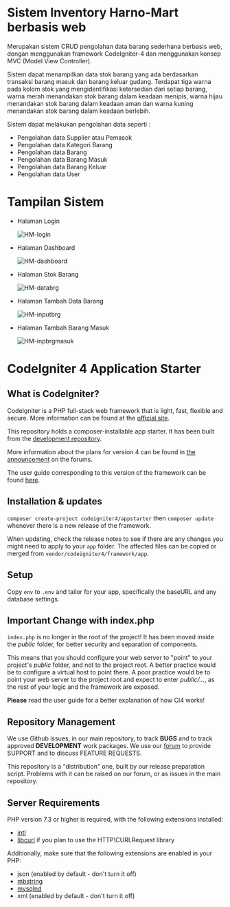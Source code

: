 # Sistem Inventory Harno-Mart berbasis web

Merupakan sistem CRUD pengolahan data barang sederhana berbasis web, dengan menggunakan framework CodeIgniter-4 dan menggunakan konsep MVC (Model View Controller).

Sistem dapat menampilkan data stok barang yang ada berdasarkan transaksi barang masuk dan barang keluar gudang. Terdapat tiga warna pada kolom stok yang mengidentifikasi ketersedian dari setiap barang, warna merah menandakan stok barang dalam keadaan menipis, warna hijau menandakan stok barang dalam keadaan aman dan warna kuning menandakan stok barang dalam keadaan berlebih. 

Sistem dapat melakukan pengolahan data seperti :
- Pengolahan data Supplier atau Pemasok
- Pengolahan data Kategori Barang
- Pengolahan data Barang
- Pengolahan data Barang Masuk
- Pengolahan data Barang Keluar
- Pengolahan data User


# Tampilan Sistem

- Halaman Login

  ![HM-login](https://user-images.githubusercontent.com/92847512/139365143-bd316d7a-8049-4939-a05b-b1058fd5b373.png)

- Halaman Dashboard

  ![HM-dashboard](https://user-images.githubusercontent.com/92847512/139365181-fd0d25eb-9bb9-42e4-a41a-087a33bc4b88.png)

- Halaman Stok Barang

  ![HM-databrg](https://user-images.githubusercontent.com/92847512/139365275-0f70be4f-bf79-4720-b04f-6a7ec33a57ba.png)

- Halaman Tambah Data Barang

  ![HM-inputbrg](https://user-images.githubusercontent.com/92847512/139366094-f821c1c2-1ff5-4715-b201-8ea52fe1afe1.png)
  
- Halaman Tambah Barang Masuk

  ![HM-inpbrgmasuk](https://user-images.githubusercontent.com/92847512/139366356-ee3a6976-a399-4f48-9f43-682914b684a0.png)



# CodeIgniter 4 Application Starter

## What is CodeIgniter?

CodeIgniter is a PHP full-stack web framework that is light, fast, flexible and secure.
More information can be found at the [official site](http://codeigniter.com).

This repository holds a composer-installable app starter.
It has been built from the
[development repository](https://github.com/codeigniter4/CodeIgniter4).

More information about the plans for version 4 can be found in [the announcement](http://forum.codeigniter.com/thread-62615.html) on the forums.

The user guide corresponding to this version of the framework can be found
[here](https://codeigniter4.github.io/userguide/).

## Installation & updates

`composer create-project codeigniter4/appstarter` then `composer update` whenever
there is a new release of the framework.

When updating, check the release notes to see if there are any changes you might need to apply
to your `app` folder. The affected files can be copied or merged from
`vendor/codeigniter4/framework/app`.

## Setup

Copy `env` to `.env` and tailor for your app, specifically the baseURL
and any database settings.

## Important Change with index.php

`index.php` is no longer in the root of the project! It has been moved inside the *public* folder,
for better security and separation of components.

This means that you should configure your web server to "point" to your project's *public* folder, and
not to the project root. A better practice would be to configure a virtual host to point there. A poor practice would be to point your web server to the project root and expect to enter *public/...*, as the rest of your logic and the
framework are exposed.

**Please** read the user guide for a better explanation of how CI4 works!

## Repository Management

We use Github issues, in our main repository, to track **BUGS** and to track approved **DEVELOPMENT** work packages.
We use our [forum](http://forum.codeigniter.com) to provide SUPPORT and to discuss
FEATURE REQUESTS.

This repository is a "distribution" one, built by our release preparation script.
Problems with it can be raised on our forum, or as issues in the main repository.

## Server Requirements

PHP version 7.3 or higher is required, with the following extensions installed:

- [intl](http://php.net/manual/en/intl.requirements.php)
- [libcurl](http://php.net/manual/en/curl.requirements.php) if you plan to use the HTTP\CURLRequest library

Additionally, make sure that the following extensions are enabled in your PHP:

- json (enabled by default - don't turn it off)
- [mbstring](http://php.net/manual/en/mbstring.installation.php)
- [mysqlnd](http://php.net/manual/en/mysqlnd.install.php)
- xml (enabled by default - don't turn it off)
